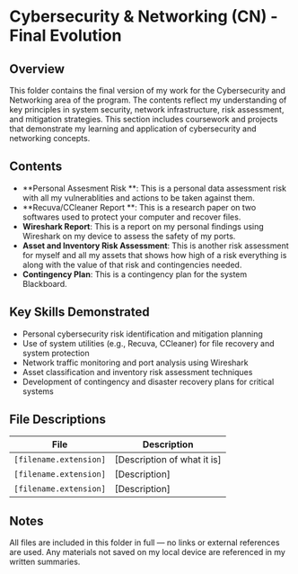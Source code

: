 
# Cybersecurity & Networking (CN) - Final Evolution

## Overview
This folder contains the final version of my work for the Cybersecurity and Networking area of the program. The contents reflect my understanding of key principles in system security, network infrastructure, risk assessment, and mitigation strategies. This section includes coursework and projects that demonstrate my learning and application of cybersecurity and networking concepts.

## Contents
<!-- Add descriptions of each project, assignment, or artifact here -->
- **Personal Assesment Risk **: This is a personal data assessment risk with all my vulnerablities and actions to be taken against them. 
- **Recuva/CCleaner Report **: This is a research paper on two softwares used to protect your computer and recover files.
- **Wireshark Report**: This is a report on my personal findings using Wireshark on my device to assess the safety of my ports.
- **Asset and Inventory Risk Assessment**: This is another risk assessment for myself and all my assets that shows how high of a risk everything is along with the value of that risk and contingencies needed.
- **Contingency Plan**: This is a contingency plan for the system Blackboard. 

## Key Skills Demonstrated
- Personal cybersecurity risk identification and mitigation planning  
- Use of system utilities (e.g., Recuva, CCleaner) for file recovery and system protection  
- Network traffic monitoring and port analysis using Wireshark  
- Asset classification and inventory risk assessment techniques  
- Development of contingency and disaster recovery plans for critical systems  
## File Descriptions

| File                     | Description                      |
|--------------------------|----------------------------------|
| `[filename.extension]`   | [Description of what it is]      |
| `[filename.extension]`   | [Description]                    |
| `[filename.extension]`   | [Description]                    |

## Notes
All files are included in this folder in full — no links or external references are used. Any materials not saved on my local device are referenced in my written summaries.
